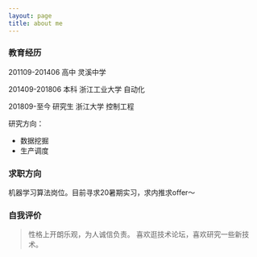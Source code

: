 ```yaml
---
layout: page
title: about me
---
```


### 教育经历 ###
201109-201406 高中 灵溪中学

201409-201806 本科 浙江工业大学 自动化

201809-至今 研究生 浙江大学 控制工程

研究方向：
- 数据挖掘
- 生产调度

### 求职方向 ###

机器学习算法岗位。目前寻求20暑期实习，求内推求offer～

### 自我评价 ###
> 性格上开朗乐观，为人诚信负责。
> 喜欢逛技术论坛，喜欢研究一些新技术。